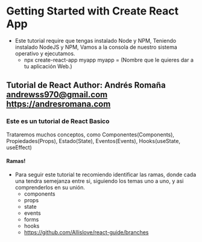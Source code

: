 # Getting Started with Create React App
- Este tutorial require que tengas instalado Node y NPM, Teniendo instalado NodeJS y NPM, Vamos a la consola de nuestro sistema operativo y ejecutamos.
    * npx create-react-app myapp
        myapp = (Nombre que le quieres dar a tu aplicación Web.)

## Tutorial de React Author: Andrés Romaña <andrewss970@gmail.com> https://andresromana.com


### Este es un tutorial de React Basico
Trataremos muchos conceptos, como Componentes(Components), Propiedades(Props), Estado(State), Eventos(Events), Hooks(useState, useEffect)


#### Ramas!
- Para seguir este tutorial te recomiendo identificar las ramas, donde cada una tendra semejanza entre si, siguiendo los temas uno a uno, y asi comprenderlos en su unión.
    * components
    * props
    * state
    * events
    * forms
    * hooks
    * https://github.com/Allislove/react-guide/branches


